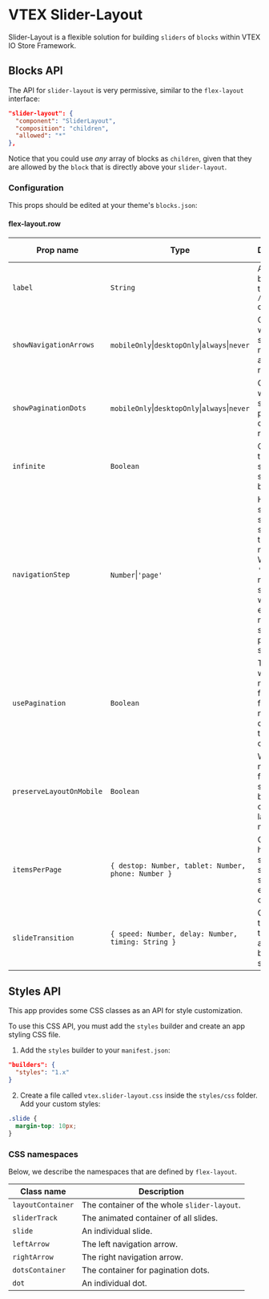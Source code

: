 # VTEX Slider-Layout

Slider-Layout is a flexible solution for building `sliders` of `blocks` within VTEX IO Store Framework.

## Blocks API

The API for `slider-layout` is very permissive, similar to the `flex-layout` interface:

```json
"slider-layout": {
  "component": "SliderLayout",
  "composition": "children",
  "allowed": "*"
},
```

Notice that you could use _any_ array of blocks as `children`, given that they are allowed by the `block` that is directly above your `slider-layout`.

### Configuration

This props should be edited at your theme's `blocks.json`:

#### flex-layout.row

| Prop name                  | Type                  | Description                                                                                                   | Default value |
| -------------------------- | --------------------- | ------------------------------------------------------------------------------------------------------------- | ------------- |
| `label`                | `String`             | Aria label to be used by the `<Slider />` component.                            | `'slider'`       |
| `showNavigationArrows`                | `mobileOnly`&#124;`desktopOnly`&#124;`always`&#124;`never`  | Controls when should navigation arrows be rendered.                       | `'always'`   |
| `showPaginationDots`                | `mobileOnly`&#124;`desktopOnly`&#124;`always`&#124;`never`  | Controls when should pagination dots be rendered.                       | `'always'`   |
| `infinite`             | `Boolean`  | Controls if the slider should or should not be infinite.                        | `false`   |
| `navigationStep`               | `Number`&#124;`'page'`  | How many slides should be slid when the user navigates. When set to `'page'`, the number of slides that will slide is equal to the number of slides in a page of the slider.                    | `'page'`   |
| `usePagination`            | `Boolean`  | Toggles whether or not to use a fluid scroll for navigation, disabling the notion of a "page".                       | `true`   |
| `preserveLayoutOnMobile`   | `Boolean`             | Whether or not the flex-row should break into a column layout on mobile.                                      | `false`       |
| `itemsPerPage` | `{ destop: Number, tablet: Number, phone: Number }`             | Controls how many slides should be shown on each type of device.                                       | `{ destop: 5, tablet: 3, phone: 1 }`       |
| `slideTransition` | `{ speed: Number, delay: Number, timing: String }`             | Controls the transition animation between slides.                                       | `{ speed: 400, delay: 0, timing: '' }`       |



## Styles API

This app provides some CSS classes as an API for style customization.

To use this CSS API, you must add the `styles` builder and create an app styling CSS file.

1. Add the `styles` builder to your `manifest.json`:

```json
"builders": {
  "styles": "1.x"
}
```

2. Create a file called `vtex.slider-layout.css` inside the `styles/css` folder. Add your custom styles:

```css
.slide {
  margin-top: 10px;
}
```

### CSS namespaces

Below, we describe the namespaces that are defined by `flex-layout`.

| Class name      | Description                    |
| --------------- | ------------------------------ |
| `layoutContainer`       | The container of the whole `slider-layout`.        |
| `sliderTrack`  | The animated container of all slides. |
| `slide`  | An individual slide. |
| `leftArrow`  | The left navigation arrow. |
| `rightArrow`  | The right navigation arrow. |
| `dotsContainer`  | The container for pagination dots. |
| `dot`  | An individual dot. |
